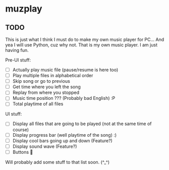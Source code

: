 # muzplay

## TODO
This is just what I think I must do to make my own music player for PC...
And yea I will use Python, cuz why not. That is my own music player. I am just having fun.

Pre-UI stuff:

- [ ] Actually play music file (pause/resume is here too)
- [ ] Play multiple files in alphabetical order
- [ ] Skip song or go to previous
- [ ] Get time where you left the song
- [ ] Replay from where you stopped
- [ ] Music time position ??? (Probably bad English) :P
- [ ] Total playtime of all files

UI stuff:

- [ ] Display all files that are going to be played (not at the same time of course)
- [ ] Display progress bar (well playtime of the song) :)
- [ ] Display cool bars going up and down (Feature?)
- [ ] Display sound wave (Feature?)
- [ ] Buttons 🤔

Will probably add some stuff to that list soon. (^_^)


